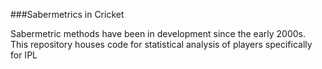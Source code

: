 ###Sabermetrics in Cricket

Sabermetric methods have been in development since the early 2000s. This repository houses code for statistical analysis of players specifically for IPL